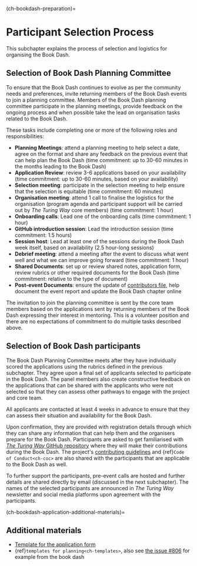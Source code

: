 (ch-bookdash-preparation)=
# Participant Selection Process

This subchapter explains the process of selection and logistics for organising the Book Dash.

## Selection of Book Dash Planning Committee

To ensure that the Book Dash continues to evolve as per the community needs and preferences, invite returning members of the Book Dash events to join a planning committee.
Members of the Book Dash planning committee participate in the planning meetings, provide feedback on the ongoing process and when possible take the lead on organisation tasks related to the Book Dash.

These tasks include completing one or more of the following roles and responsibilities:
- **Planning Meetings**: attend a planning meeting to help select a date, agree on the format and share any feedback on the previous event that can help plan the Book Dash (time commitment: up to 30-60 minutes in the months leading to the Book Dash)
- **Application Review**: review 3-6 applications based on your availability (time commitment: up to 30-60 minutes, based on your availability)
- **Selection meeting**: participate in the selection meeting to help ensure that the selection is equitable (time commitment: 60 minutes)
- **Organisation meeting**: attend 1 call to finalise the logistics for the organisation (program agenda and participant support will be carried out by _The Turing Way_ core members) (time commitment: 1 hour)
- **Onboarding calls**: Lead one of the onboarding calls (time commitment: 1 hour)
- **GitHub introduction session**: Lead the introduction session (time commitment: 1.5 hours)
- **Session host**: Lead at least one of the sessions during the Book Dash week itself, based on availability (2.5 hour-long sessions)
- **Debrief meeting**: attend a meeting after the event to discuss what went well and what we can improve going forward (time commitment: 1 hour)
- **Shared Documents**: set up or review shared notes, application form, review rubrics or other required documents for the Book Dash (time commitment: relative to the type of document)
- **Post-event Documents**: ensure the update of [contributors file](https://github.com/the-turing-way/the-turing-way/blob/main/contributors.md), help document the event report and update the Book Dash chapter online

The invitation to join the planning committee is sent by the core team members based on the applications sent by returning members of the Book Dash expressing their interest in mentoring.
This is a volunteer position and there are no expectations of commitment to do multiple tasks described above.

## Selection of Book Dash participants

The Book Dash Planning Committee meets after they have individually scored the applications using the rubrics defined in the previous subchapter.
They agree upon a final set of applicants selected to participate in the Book Dash.
The panel members also create constructive feedback on the applications that can be shared with the applicants who were not selected so that they can assess other pathways to engage with the project and core team.

All applicants are contacted at least 4 weeks in advance to ensure that they can assess their situation and availability for the Book Dash.

Upon confirmation, they are provided with registration details through which they can share any information that can help them and the organisers prepare for the Book Dash.
Participants are asked to get familiarised with [_The Turing Way_ GitHub repository](https://github.com/the-turing-way/the-turing-way) where they will make their contributions during the Book Dash.
The project's [contributing guidelines](https://github.com/the-turing-way/the-turing-way/blob/main/CONTRIBUTING.md) and {ref}`Code of Conduct<ch-coc>` are also shared with the participants that are applicable to the Book Dash as well.

To further support the participants, pre-event calls are hosted and further details are shared directly by email (discussed in the next subchapter).
The names of the selected participants are announced in _The Turing Way_ newsletter and social media platforms upon agreement with the participants.

(ch-bookdash-application-additional-materials)=
## Additional materials

- [Template for the application form](https://docs.google.com/forms/d/14JbI_Xqr8vRWAidzcVFhB-5iITA6n9BOZ0RX_aSDauU/edit?usp=sharing)
- {ref}`templates for planning<ch-templates>`, also see [the issue #806](https://github.com/the-turing-way/the-turing-way/issues/806) for example from the book dash
